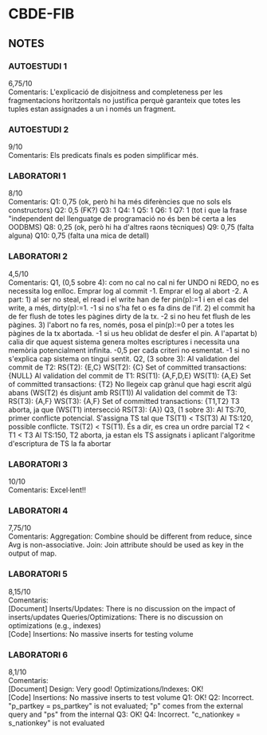 # CBDE-FIB
## NOTES
### AUTOESTUDI 1
6,75/10  
Comentaris: L'explicació de disjoitness and completeness per les fragmentacions horitzontals no justifica perquè garanteix que totes les tuples estan assignades a un i només un fragment.

### AUTOESTUDI 2
9/10  
Comentaris: Els predicats finals es poden simplificar més.

### LABORATORI 1
8/10  
Comentaris: Q1: 0,75 (ok, però hi ha més diferències que no sols els constructors) Q2: 0,5 (FK?) Q3: 1 Q4: 1 Q5: 1 Q6: 1 Q7: 1 (tot i que la frase "independent del llenguatge de programació no és ben bé certa a les OODBMS) Q8: 0,25 (ok, però hi ha d'altres raons tècniques) Q9: 0,75 (falta alguna) Q10: 0,75 (falta una mica de detall)

### LABORATORI 2
4,5/10  
Comentaris: Q1, (0,5 sobre 4): com no cal no cal ni fer UNDO ni REDO, no es necessita log enlloc. Emprar log al commit -1. Emprar el log al abort -2. A part: 1) al ser no steal, el read i el write han de fer pin(p):=1 i en el cas del write, a més, dirty(p):=1. -1 si no s'ha fet o es fa dins de l'if. 2) el commit ha de fer flush de totes les pàgines dirty de la tx. -2 si no heu fet flush de les pàgines. 3) l'abort no fa res, només, posa el pin(p):=0 per a totes les pàgines de la tx abortada. -1 si us heu oblidat de desfer el pin. A l'apartat b) calia dir que aquest sistema genera moltes escriptures i necessita una memòria potencialment infinita. -0,5 per cada criteri no esmentat. -1 si no s'explica cap sistema on tingui sentit. Q2, (3 sobre 3): Al validation del commit de T2: RS(T2): {E,C} WS(T2): {C} Set of committed transactions: {NULL} Al validation del commit de T1: RS(T1): {A,F,D,E} WS(T1): {A,E} Set of committed transactions: {T2} No llegeix cap grànul que hagi escrit algú abans (WS(T2) és disjunt amb RS(T1)) Al validation del commit de T3: RS(T3): {A,F} WS(T3): {A,F} Set of committed transactions: {T1,T2} T3 aborta, ja que (WS(T1) intersecció RS(T3): {A}) Q3, (1 sobre 3): Al TS:70, primer conflicte potencial. S'assigna TS tal que TS(T1) < TS(T3) Al TS:120, possible conflicte. TS(T2) < TS(T1). És a dir, es crea un ordre parcial T2 < T1 < T3 Al TS:150, T2 aborta, ja estan els TS assignats i aplicant l'algoritme d'escriptura de TS la fa abortar

### LABORATORI 3
10/10  
Comentaris: Excel·lent!!

### LABORATORI 4
7,75/10  
Comentaris: Aggregation: Combine should be different from reduce, since Avg is non-associative. Join: Join attribute should be used as key in the output of map.

### LABORATORI 5
8,15/10  
Comentaris:  
[Document]
Inserts/Updates: There is no discussion on the impact of inserts/updates
Queries/Optimizations: There is no discussion on optimizations (e.g., indexes)  
[Code]
Insertions: No massive inserts for testing volume

### LABORATORI 6
8,1/10  
Comentaris:  
[Document]
Design: Very good!
Optimizations/Indexes: OK!  
[Code]
Insertions: No massive inserts to test volume
Q1: OK!
Q2: Incorrect. "p_partkey = ps_partkey" is not evaluated; "p" comes from the external query and "ps" from the internal
Q3: OK!
Q4: Incorrect. "c_nationkey = s_nationkey" is not evaluated
